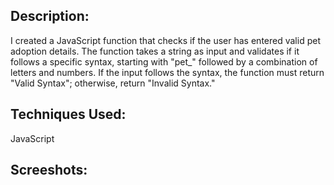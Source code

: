 ## Description:

I created a JavaScript function that checks if the user has entered valid pet adoption details. The function takes a string as input and validates if it follows a specific syntax, starting with "pet_" followed by a combination of letters and numbers. If the input follows the syntax, the function must return "Valid Syntax"; otherwise, return "Invalid Syntax."

## Techniques Used:

JavaScript

## Screeshots:
